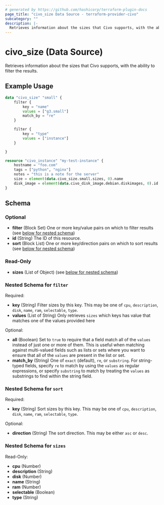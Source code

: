 ```yaml
---
# generated by https://github.com/hashicorp/terraform-plugin-docs
page_title: "civo_size Data Source - terraform-provider-civo"
subcategory: ""
description: |-
  Retrieves information about the sizes that Civo supports, with the ability to filter the results.
---
```


# civo_size (Data Source)

Retrieves information about the sizes that Civo supports, with the ability to filter the results.

## Example Usage

```terraform
data "civo_size" "small" {
    filter {
        key = "name"
        values = ["g3.small"]
        match_by = "re"
    }

    filter {
        key = "type"
        values = ["instance"]
    }

}

resource "civo_instance" "my-test-instance" {
    hostname = "foo.com"
    tags = ["python", "nginx"]
    notes = "this is a note for the server"
    size = element(data.civo_size.small.sizes, 0).name
    disk_image = element(data.civo_disk_image.debian.diskimages, 0).id
}
```

<!-- schema generated by tfplugindocs -->
## Schema

### Optional

- **filter** (Block Set) One or more key/value pairs on which to filter results (see [below for nested schema](#nestedblock--filter))
- **id** (String) The ID of this resource.
- **sort** (Block List) One or more key/direction pairs on which to sort results (see [below for nested schema](#nestedblock--sort))

### Read-Only

- **sizes** (List of Object) (see [below for nested schema](#nestedatt--sizes))

<a id="nestedblock--filter"></a>
### Nested Schema for `filter`

Required:

- **key** (String) Filter sizes by this key. This may be one of `cpu`, `description`, `disk`, `name`, `ram`, `selectable`, `type`.
- **values** (List of String) Only retrieves `sizes` which keys has value that matches one of the values provided here

Optional:

- **all** (Boolean) Set to `true` to require that a field match all of the `values` instead of just one or more of them. This is useful when matching against multi-valued fields such as lists or sets where you want to ensure that all of the `values` are present in the list or set.
- **match_by** (String) One of `exact` (default), `re`, or `substring`. For string-typed fields, specify `re` to match by using the `values` as regular expressions, or specify `substring` to match by treating the `values` as substrings to find within the string field.


<a id="nestedblock--sort"></a>
### Nested Schema for `sort`

Required:

- **key** (String) Sort sizes by this key. This may be one of `cpu`, `description`, `disk`, `name`, `ram`, `selectable`, `type`.

Optional:

- **direction** (String) The sort direction. This may be either `asc` or `desc`.


<a id="nestedatt--sizes"></a>
### Nested Schema for `sizes`

Read-Only:

- **cpu** (Number)
- **description** (String)
- **disk** (Number)
- **name** (String)
- **ram** (Number)
- **selectable** (Boolean)
- **type** (String)


